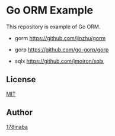 # Go ORM Example

This repository is example of Go ORM.

- gorm
https://github.com/jinzhu/gorm

- gorp
https://github.com/go-gorp/gorp

- sqlx
https://github.com/jmoiron/sqlx

## License

[MIT](LICENSE)

## Author

[178inaba](https://github.com/178inaba)
